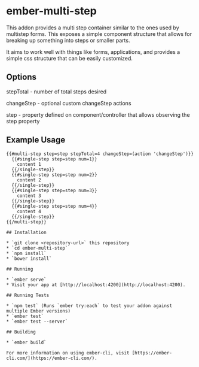 # ember-multi-step

This addon provides a multi step container similar to the ones used by multistep forms. This exposes a simple component structure that allows for breaking up something into steps or smaller parts.

It aims to work well with things like forms, applications, and provides a simple css structure that can be easily customized.

## Options

stepTotal - number of total steps desired

changeStep - optional custom changeStep actions

step - property defined on component/controller that allows observing the step property

## Example Usage

```
{{#multi-step step=step stepTotal=4 changeStep=(action 'changeStep')}}
  {{#single-step step=step num=1}}
    content 1
  {{/single-step}}
  {{#single-step step=step num=2}}
    content 2
  {{/single-step}}
  {{#single-step step=step num=3}}
    content 3
  {{/single-step}}
  {{#single-step step=step num=4}}
    content 4
  {{/single-step}}
{{/multi-step}}

## Installation

* `git clone <repository-url>` this repository
* `cd ember-multi-step`
* `npm install`
* `bower install`

## Running

* `ember serve`
* Visit your app at [http://localhost:4200](http://localhost:4200).

## Running Tests

* `npm test` (Runs `ember try:each` to test your addon against multiple Ember versions)
* `ember test`
* `ember test --server`

## Building

* `ember build`

For more information on using ember-cli, visit [https://ember-cli.com/](https://ember-cli.com/).

```
